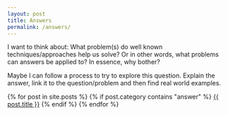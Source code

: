 ```yaml
---
layout: post
title: Answers
permalink: /answers/
---
```


I want to think about: What problem(s) do well known techniques/approaches help us solve? Or in other words, what problems can answers be applied to? In essence, why bother?

Maybe I can follow a process to try to explore this question. Explain the answer, link it to the question/problem and then find real world examples.

<div class="posts">
  {% for post in site.posts %}
    {% if post.category contains "answer" %}
        <a href="{{ site.baseurl }}{{ post.url }}">{{ post.title }}</a>
    {% endif %}
  {% endfor %}
</div>
